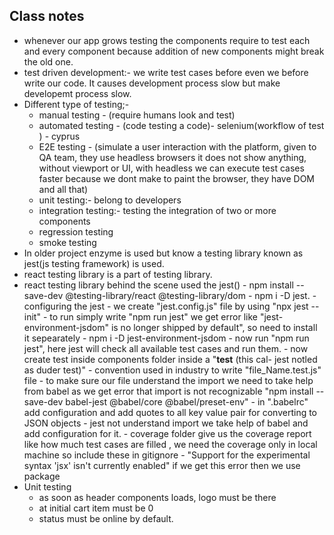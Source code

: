 ## Class notes

- whenever our app grows testing the components require to test each and every component because addition of new components might break the old one.
- test driven development:- we write test cases before even we before write our code. It causes development process slow but make developemt process slow.
- Different type of testing;-
  - manual testing - (require humans look and test)
  - automated testing - (code testing a code)- selenium(workflow of test ) - cyprus
  - E2E testing - (simulate a user interaction with the platform, given to QA team, they use headless browsers it does not show anything, without viewport or UI, with headless we can execute test cases faster because we dont make to paint the browser, they have DOM and all that)
  - unit testing:- belong to developers
  - integration testing:- testing the integration of two or more components
  - regression testing
  - smoke testing
- In older project enzyme is used but know a testing library known as jest(js testing framework) is used.
- react testing library is a part of testing library.
- react testing library behind the scene used the jest() - npm install --save-dev @testing-library/react @testing-library/dom - npm i -D jest. - configuring the jest - we create "jest.config.js" file by using "npx jest --init" - to run simply write "npm run jest" we get error like "jest-environment-jsdom" is no longer shipped by default", so need to install it sepearately - npm i -D jest-environment-jsdom - now run "npm run jest", here jest will check all available test cases and run them. - now create test inside components folder inside a "**test** (this cal- jest notled as duder test)" - convention used in industry to write "file_Name.test.js" file - to make sure our file understand the import we need to take help from babel as we get error that import is not recognizable "npm install --save-dev babel-jest @babel/core @babel/preset-env" - in ".babelrc" add configuration and add quotes to all key value pair for converting to JSON objects - jest not understand import we take help of babel and add configuration for it. - coverage folder give us the coverage report like how much test cases are filled , we need the coverage only in local machine so include these in gitignore - "Support for the experimental syntax 'jsx' isn't currently enabled" if we get this error then we use package
- Unit testing
  - as soon as header components loads, logo must be there
  - at initial cart item must be 0
  - status must be online by default.
